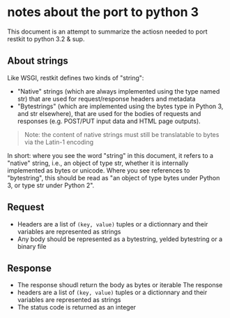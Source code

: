 # notes about the port to python 3


This document is an attempt to summarize the actiosn needed to port
restkit to python 3.2 & sup.


## About strings

Like WSGI, restkit defines two kinds of "string":

- "Native" strings (which are always implemented using the type named
  str) that are used for request/response headers and metadata
- "Bytestrings" (which are implemented using the bytes type in Python 3,
  and str elsewhere), that are used for the bodies of requests and
responses (e.g. POST/PUT input data and HTML page outputs).

> Note: the content of native strings must still be translatable to
> bytes via the Latin-1 encoding

In short: where you see the word "string" in this document, it refers to
a "native" string, i.e., an object of type str, whether it is internally
implemented as bytes or unicode. Where you see references to
"bytestring", this should be read as "an object of type bytes under
Python 3, or type str under Python 2".


## Request 

- Headers are a list of `(key, value)` tuples or a dictionnary and
  their variables are represented as strings
- Any body should be represented as a bytestring, yelded bytestring or a
  binary file


## Response

- The response shoudl return the body as bytes or iterable The
  response
- headers are a list of `(key, value)` tuples or a dictionnary and their
  variables are represented as strings
- The status code is returned as an integer

